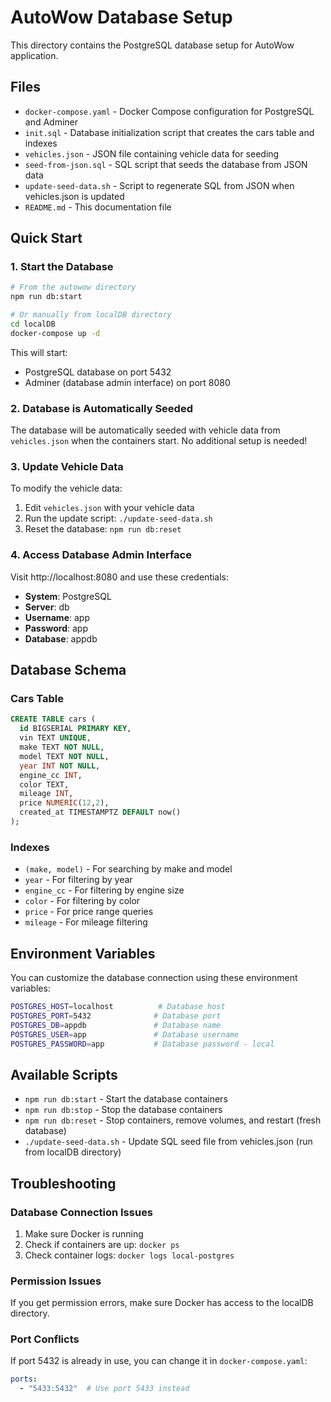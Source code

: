 # AutoWow Database Setup

This directory contains the PostgreSQL database setup for AutoWow application.

## Files

- `docker-compose.yaml` - Docker Compose configuration for PostgreSQL and Adminer
- `init.sql` - Database initialization script that creates the cars table and indexes
- `vehicles.json` - JSON file containing vehicle data for seeding
- `seed-from-json.sql` - SQL script that seeds the database from JSON data
- `update-seed-data.sh` - Script to regenerate SQL from JSON when vehicles.json is updated
- `README.md` - This documentation file

## Quick Start

### 1. Start the Database

```bash
# From the autowow directory
npm run db:start

# Or manually from localDB directory
cd localDB
docker-compose up -d
```

This will start:
- PostgreSQL database on port 5432
- Adminer (database admin interface) on port 8080

### 2. Database is Automatically Seeded

The database will be automatically seeded with vehicle data from `vehicles.json` when the containers start. No additional setup is needed!

### 3. Update Vehicle Data

To modify the vehicle data:

1. Edit `vehicles.json` with your vehicle data
2. Run the update script: `./update-seed-data.sh`
3. Reset the database: `npm run db:reset`

### 4. Access Database Admin Interface

Visit http://localhost:8080 and use these credentials:
- **System**: PostgreSQL
- **Server**: db
- **Username**: app
- **Password**: app
- **Database**: appdb

## Database Schema

### Cars Table

```sql
CREATE TABLE cars (
  id BIGSERIAL PRIMARY KEY,
  vin TEXT UNIQUE,
  make TEXT NOT NULL,
  model TEXT NOT NULL,
  year INT NOT NULL,
  engine_cc INT,
  color TEXT,
  mileage INT,
  price NUMERIC(12,2),
  created_at TIMESTAMPTZ DEFAULT now()
);
```

### Indexes

- `(make, model)` - For searching by make and model
- `year` - For filtering by year
- `engine_cc` - For filtering by engine size
- `color` - For filtering by color
- `price` - For price range queries
- `mileage` - For mileage filtering

## Environment Variables

You can customize the database connection using these environment variables:

```bash
POSTGRES_HOST=localhost          # Database host
POSTGRES_PORT=5432              # Database port
POSTGRES_DB=appdb               # Database name
POSTGRES_USER=app               # Database username
POSTGRES_PASSWORD=app           # Database password - local
```

## Available Scripts

- `npm run db:start` - Start the database containers
- `npm run db:stop` - Stop the database containers  
- `npm run db:reset` - Stop containers, remove volumes, and restart (fresh database)
- `./update-seed-data.sh` - Update SQL seed file from vehicles.json (run from localDB directory)

## Troubleshooting

### Database Connection Issues

1. Make sure Docker is running
2. Check if containers are up: `docker ps`
3. Check container logs: `docker logs local-postgres`

### Permission Issues

If you get permission errors, make sure Docker has access to the localDB directory.

### Port Conflicts

If port 5432 is already in use, you can change it in `docker-compose.yaml`:

```yaml
ports:
  - "5433:5432"  # Use port 5433 instead
```